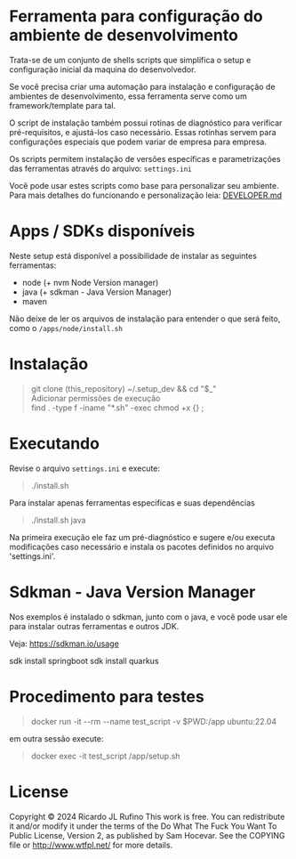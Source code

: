 # Ferramenta para configuração do ambiente de desenvolvimento 

Trata-se de um conjunto de shells scripts que simplifica o setup e configuração inicial da maquina do desenvolvedor. 

Se você precisa criar uma automação para instalação e configuração de ambientes de desenvolvimento, essa ferramenta serve como um framework/template para tal. 

O script de instalação também possui rotinas de diagnóstico para verificar pré-requisitos, e ajustá-los caso necessário. Essas rotinhas servem para configurações especiais que podem variar de empresa para empresa. 

  
Os scripts permitem instalação de versões específicas e parametrizações das ferramentas através do arquivo: `settings.ini` 

Você pode usar estes scripts como base para personalizar seu ambiente. 
Para mais detalhes do funcionando e personalização leia: [DEVELOPER.md]()


# Apps / SDKs disponíveis 

Neste setup está disponível a possibilidade de instalar as seguintes ferramentas: 

* node (+ nvm Node Version manager) 
* java (+ sdkman - Java Version Manager) 
* maven 

Não deixe de ler os arquivos de instalação para entender o que será feito, como o `/apps/node/install.sh` 

# Instalação 

> git clone (this_repository)  ~/.setup_dev && cd "$_"  
> Adicionar permissões de execução  
> find . -type f -iname "*.sh" -exec chmod +x {} \;  

# Executando 

Revise o arquivo `settings.ini` e execute: 

> ./install.sh  

Para instalar apenas ferramentas especificas e suas dependências 

> ./install.sh java 

Na primeira execução ele faz um pré-diagnóstico e sugere e/ou executa modificações caso necessário e instala os pacotes definidos no arquivo 'settings.ini'.   

# Sdkman - Java Version Manager 

Nos exemplos é instalado o sdkman, junto com o java, e você pode usar ele para instalar outras ferramentas e outros JDK.

Veja: https://sdkman.io/usage 

sdk install springboot 
sdk install quarkus 

# Procedimento para testes 

> docker run -it --rm --name test_script -v $PWD:/app ubuntu:22.04 
  
em outra sessão execute: 

> docker exec -it test_script /app/setup.sh 

# License

Copyright © 2024 Ricardo JL Rufino
This work is free. You can redistribute it and/or modify it under the
terms of the Do What The Fuck You Want To Public License, Version 2,
as published by Sam Hocevar. See the COPYING file or http://www.wtfpl.net/ 
for more details.